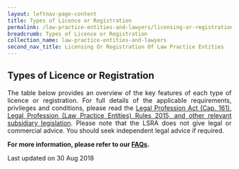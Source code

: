 ```yaml
---
layout: leftnav-page-content
title: Types of Licence or Registration
permalink: /law-practice-entities-and-lawyers/licensing-or-registration-of-law-practice-entities/types-of-licence-or-registration/
breadcrumb: Types of Licence or Registration
collection_name: law-practice-entities-and-lawyers
second_nav_title: Licensing Or Registration Of Law Practice Entities
---
```


<style>
table tr td ul li {font-size: 1rem;}
  table tr td p {font-size: 1rem;}
</style>

Types of Licence or Registration
---

<p style="text-align: justify">The table below provides an overview of the key features of each type of licence or registration. For full details of the applicable requirements, privileges and conditions, please read the <a href="/law-practice-entities-and-lawyers/resources-for-law-practice-entities/relevant-legislation-and-communications/" target="_blank">Legal Profession Act (Cap. 161), Legal Profession (Law Practice Entities) Rules 2015, and other relevant subsidiary legislation</a>. Please note that the LSRA does not give legal or commercial advice. You should seek independent legal advice if required.</p>

<p style="text-align: justify"><b>For more information, please refer to our <a href="https://va.ecitizen.gov.sg/cfp/customerpages/mlaw/explorefaq.aspx" target="_blank">FAQs</a>.</b></p>

<p class="right-side-updated">Last updated on 30 Aug 2018</p>
